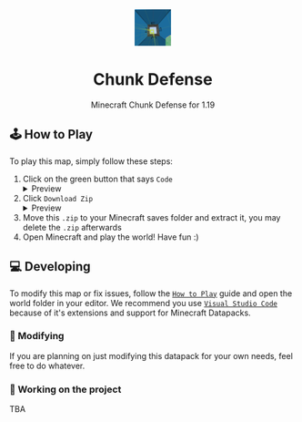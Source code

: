 <div align="center">
	<img src="./icon.png" />

# Chunk Defense

Minecraft Chunk Defense for 1.19

</div>

## 🕹 How to Play
To play this map, simply follow these steps:
1. Click on the green button that says `Code`
	<details>
	<summary>Preview</summary>
	<img src="https://cdn.discordapp.com/attachments/926193286278950993/1011210385203937421/unknown.png"/>
	</details>
1. Click `Download Zip`
	<details>
	<summary>Preview</summary>
	<img src="https://cdn.discordapp.com/attachments/926193286278950993/1011210805292847124/unknown.png"/>
	</details>
1. Move this `.zip` to your Minecraft saves folder and extract it, you may delete the `.zip` afterwards
1. Open Minecraft and play the world! Have fun :)

## 💻 Developing
To modify this map or fix issues, follow the [`How to Play`](#🕹-how-to-play) guide and open the world folder in your editor. We recommend you use [`Visual Studio Code`](https://code.visualstudio.com/) because of it's extensions and support for Minecraft Datapacks.

### 🎨 Modifying
If you are planning on just modifying this datapack for your own needs, feel free to do whatever. 

### 🔨 Working on the project
TBA